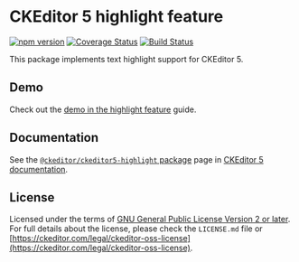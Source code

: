 CKEditor 5 highlight feature
============================

[![npm version](https://badge.fury.io/js/%40ckeditor%2Fckeditor5-highlight.svg)](https://www.npmjs.com/package/@ckeditor/ckeditor5-highlight)
[![Coverage Status](https://coveralls.io/repos/github/ckeditor/ckeditor5/badge.svg?branch=master)](https://coveralls.io/github/ckeditor/ckeditor5?branch=master)
[![Build Status](https://travis-ci.com/ckeditor/ckeditor5.svg?branch=master)](https://travis-ci.com/ckeditor/ckeditor5)

This package implements text highlight support for CKEditor 5.

## Demo

Check out the [demo in the highlight feature](https://ckeditor.com/docs/ckeditor5/latest/features/highlight.html#demo) guide.

## Documentation

See the [`@ckeditor/ckeditor5-highlight` package](https://ckeditor.com/docs/ckeditor5/latest/api/highlight.html) page in [CKEditor 5 documentation](https://ckeditor.com/docs/ckeditor5/latest/).

## License

Licensed under the terms of [GNU General Public License Version 2 or later](http://www.gnu.org/licenses/gpl.html). For full details about the license, please check the `LICENSE.md` file or [https://ckeditor.com/legal/ckeditor-oss-license](https://ckeditor.com/legal/ckeditor-oss-license).
